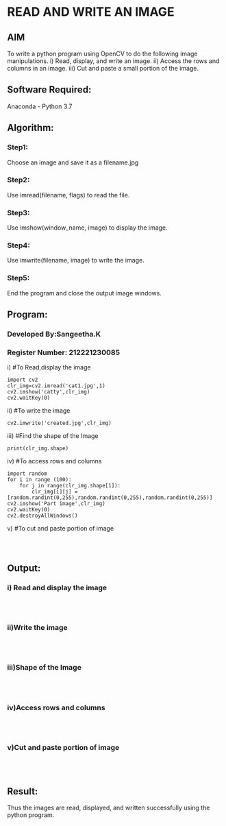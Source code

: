 # READ AND WRITE AN IMAGE
## AIM
To write a python program using OpenCV to do the following image manipulations.
i) Read, display, and write an image.
ii) Access the rows and columns in an image.
iii) Cut and paste a small portion of the image.

## Software Required:
Anaconda - Python 3.7
## Algorithm:
### Step1:
Choose an image and save it as a filename.jpg
### Step2:
Use imread(filename, flags) to read the file.
### Step3:
Use imshow(window_name, image) to display the image.
### Step4:
Use imwrite(filename, image) to write the image.
### Step5:
End the program and close the output image windows.
## Program:
### Developed By:Sangeetha.K
### Register Number: 212221230085
i) #To Read,display the image
```
import cv2
clr_img=cv2.imread('cat1.jpg',1)
cv2.imshow('catty',clr_img)
cv2.waitKey(0) 

```
ii) #To write the image
```
cv2.imwrite('created.jpg',clr_img)

```
iii) #Find the shape of the Image
```
print(clr_img.shape)

```
iv) #To access rows and columns

```
import random
for i in range (100):
    for j in range(clr_img.shape[1]):
        clr_img[i][j] = [random.randint(0,255),random.randint(0,255),random.randint(0,255)]  
cv2.imshow('Part image',clr_img)
cv2.waitKey(0)
cv2.destroyAllWindows()

```
v) #To cut and paste portion of image
```



```

## Output:

### i) Read and display the image

<br>
<br>

### ii)Write the image

<br>
<br>

### iii)Shape of the Image

<br>
<br>

### iv)Access rows and columns
<br>
<br>

### v)Cut and paste portion of image
<br>
<br>

## Result:
Thus the images are read, displayed, and written successfully using the python program.


